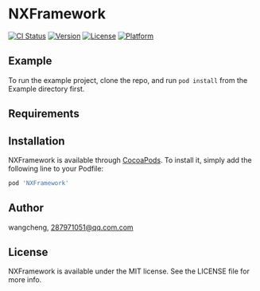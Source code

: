 # NXFramework

[![CI Status](http://img.shields.io/travis/wangcheng/NXFramework.svg?style=flat)](https://travis-ci.org/wangcheng/NXFramework)
[![Version](https://img.shields.io/cocoapods/v/NXFramework.svg?style=flat)](http://cocoapods.org/pods/NXFramework)
[![License](https://img.shields.io/cocoapods/l/NXFramework.svg?style=flat)](http://cocoapods.org/pods/NXFramework)
[![Platform](https://img.shields.io/cocoapods/p/NXFramework.svg?style=flat)](http://cocoapods.org/pods/NXFramework)

## Example

To run the example project, clone the repo, and run `pod install` from the Example directory first.

## Requirements

## Installation

NXFramework is available through [CocoaPods](http://cocoapods.org). To install
it, simply add the following line to your Podfile:

```ruby
pod 'NXFramework'
```

## Author

wangcheng, 287971051@qq.com.com

## License

NXFramework is available under the MIT license. See the LICENSE file for more info.
